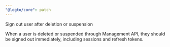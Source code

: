 ```yaml
---
"@logto/core": patch
---
```


Sign out user after deletion or suspension

When a user is deleted or suspended through Management API, they should be signed out immediately, including sessions and refresh tokens.
